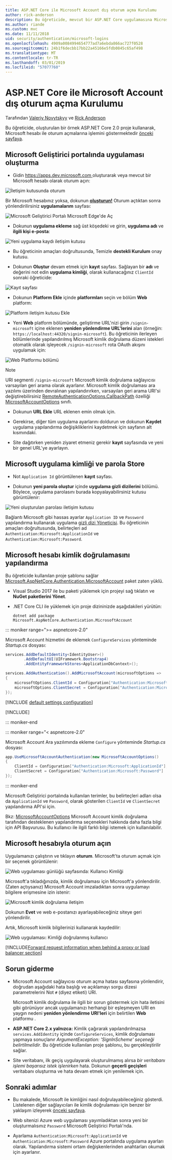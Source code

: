 ```yaml
---
title: ASP.NET Core ile Microsoft Account dış oturum açma Kurulumu
author: rick-anderson
description: Bu öğreticide, mevcut bir ASP.NET Core uygulamasına Microsoft hesabı kullanıcı kimlik doğrulaması tümleştirmesini gösterilmektedir.
ms.author: riande
ms.custom: mvc
ms.date: 11/11/2018
uid: security/authentication/microsoft-logins
ms.openlocfilehash: 4909a0084994654777ad7a6ebda866ac727f0528
ms.sourcegitcommit: 24b1f6decbb17bb22a45166e5fdb0845c65af498
ms.translationtype: MT
ms.contentlocale: tr-TR
ms.lasthandoff: 03/01/2019
ms.locfileid: "57077760"
---
```

# <a name="microsoft-account-external-login-setup-with-aspnet-core"></a>ASP.NET Core ile Microsoft Account dış oturum açma Kurulumu

Tarafından [Valeriy Novytskyy](https://github.com/01binary) ve [Rick Anderson](https://twitter.com/RickAndMSFT)

Bu öğreticide, oluşturulan bir örnek ASP.NET Core 2.0 proje kullanarak, Microsoft hesabı ile oturum açmalarına işlemini göstermektedir [önceki sayfaya](xref:security/authentication/social/index).

## <a name="create-the-app-in-microsoft-developer-portal"></a>Microsoft Geliştirici portalında uygulaması oluşturma

* Gidin [ https://apps.dev.microsoft.com ](https://apps.dev.microsoft.com) oluşturarak veya mevcut bir Microsoft hesabı olarak oturum açın:

![İletişim kutusunda oturum](index/_static/MicrosoftDevLogin.png)

Bir Microsoft hesabınız yoksa, dokunun  **[oluşturun!](https://signup.live.com/signup?wa=wsignin1.0&rpsnv=13&ct=1478151035&rver=6.7.6643.0&wp=SAPI_LONG&wreply=https%3a%2f%2fapps.dev.microsoft.com%2fLoginPostBack&id=293053&aadredir=1&contextid=D70D4F21246BAB50&bk=1478151036&uiflavor=web&uaid=f0c3de863a914c358b8dc01b1ff49e85&mkt=EN-US&lc=1033&lic=1)** Oturum açtıktan sonra yönlendirilirsiniz **uygulamalarım** sayfası:

![Microsoft Geliştirici Portalı Microsoft Edge'de Aç](index/_static/MicrosoftDev.png)

* Dokunun **uygulama ekleme** sağ üst köşedeki ve girin, **uygulama adı** ve **ilgili kişi e-posta**:

![Yeni uygulama kaydı iletişim kutusu](index/_static/MicrosoftDevAppCreate.png)

* Bu öğreticinin amaçları doğrultusunda, Temizle **destekli Kurulum** onay kutusu.

* Dokunun **Oluştur** devam etmek için **kayıt** sayfası. Sağlayan bir **adı** ve değerini not edin **uygulama kimliği**, olarak kullanacağınız `ClientId` sonraki öğreticide:

![Kayıt sayfası](index/_static/MicrosoftDevAppReg.png)

* Dokunun **Platform Ekle** içinde **platformları** seçin ve bölüm **Web** platform:

![Platform iletişim kutusu Ekle](index/_static/MicrosoftDevAppPlatform.png)

* Yeni **Web** platform bölümünde, geliştirme URL'nizi girin `/signin-microsoft` içine eklenen **yeniden yönlendirme URL'lerini** alan (örneğin: `https://localhost:44320/signin-microsoft`). Bu öğreticinin ilerleyen bölümlerinde yapılandırılmış Microsoft kimlik doğrulama düzeni istekleri otomatik olarak işleyecek `/signin-microsoft` rota OAuth akışını uygulamak için:

![Web Platformu bölümü](index/_static/MicrosoftRedirectUri.png)

> [!NOTE]
> URI segmenti `/signin-microsoft` Microsoft kimlik doğrulama sağlayıcısı varsayılan geri arama olarak ayarlanır. Microsoft kimlik doğrulaması ara yazılımı üzerinden devralınan yapılandırırken, varsayılan geri arama URI'si değiştirebilirsiniz [RemoteAuthenticationOptions.CallbackPath](/dotnet/api/microsoft.aspnetcore.authentication.remoteauthenticationoptions.callbackpath) özelliği [MicrosoftAccountOptions](/dotnet/api/microsoft.aspnetcore.authentication.microsoftaccount.microsoftaccountoptions) sınıfı.

* Dokunun **URL Ekle** URL eklenen emin olmak için.

* Gerekirse, diğer tüm uygulama ayarlarını doldurun ve dokunun **Kaydet** uygulama yapılandırma değişikliklerini kaydetmek için sayfanın alt kısmındaki.

* Site dağıtırken yeniden ziyaret etmeniz gerekir **kayıt** sayfasında ve yeni bir genel URL'ye ayarlayın.

## <a name="store-microsoft-application-id-and-password"></a>Microsoft uygulama kimliği ve parola Store

* Not `Application Id` görüntülenen **kayıt** sayfası.

* Dokunun **yeni parola oluştur** içinde **uygulama gizli dizilerini** bölümü. Böylece, uygulama parolasını burada kopyalayabilirsiniz kutusu görüntülenir:

![Yeni oluşturulan parolası iletişim kutusu](index/_static/MicrosoftDevPassword.png)

Bağlantı Microsoft gibi hassas ayarlar `Application ID` ve `Password` yapılandırma kullanarak uygulama [gizli dizi Yöneticisi](xref:security/app-secrets). Bu öğreticinin amaçları doğrultusunda, belirteçleri ad `Authentication:Microsoft:ApplicationId` ve `Authentication:Microsoft:Password`.

## <a name="configure-microsoft-account-authentication"></a>Microsoft hesabı kimlik doğrulamasını yapılandırma

Bu öğreticide kullanılan proje şablonu sağlar [Microsoft.AspNetCore.Authentication.MicrosoftAccount](https://www.nuget.org/packages/Microsoft.AspNetCore.Authentication.MicrosoftAccount) paket zaten yüklü.

* Visual Studio 2017 ile bu paketi yüklemek için projeyi sağ tıklatın ve **NuGet paketlerini Yönet**.
* .NET Core CLI ile yüklemek için proje dizininizde aşağıdakileri yürütün:

   `dotnet add package Microsoft.AspNetCore.Authentication.MicrosoftAccount`

::: moniker range=">= aspnetcore-2.0"

Microsoft Account hizmetini de eklemek `ConfigureServices` yönteminde *Startup.cs* dosyası:

```csharp
services.AddDefaultIdentity<IdentityUser>()
        .AddDefaultUI(UIFramework.Bootstrap4)
        .AddEntityFrameworkStores<ApplicationDbContext>();

services.AddAuthentication().AddMicrosoftAccount(microsoftOptions =>
{
    microsoftOptions.ClientId = Configuration["Authentication:Microsoft:ApplicationId"];
    microsoftOptions.ClientSecret = Configuration["Authentication:Microsoft:Password"];
});
```

[!INCLUDE [default settings configuration](includes/default-settings.md)]

[!INCLUDE[](includes/chain-auth-providers.md)]

::: moniker-end

::: moniker range="< aspnetcore-2.0"

Microsoft Account Ara yazılımında ekleme `Configure` yönteminde *Startup.cs* dosyası:

```csharp
app.UseMicrosoftAccountAuthentication(new MicrosoftAccountOptions()
{
    ClientId = Configuration["Authentication:Microsoft:ApplicationId"],
    ClientSecret = Configuration["Authentication:Microsoft:Password"]
});
```

::: moniker-end

Microsoft Geliştirici portalında kullanılan terimler, bu belirteçleri adları olsa da `ApplicationId` ve `Password`, olarak gösterilen `ClientId` ve `ClientSecret` yapılandırma API'si için.

Bkz: [MicrosoftAccountOptions](/dotnet/api/microsoft.aspnetcore.builder.microsoftaccountoptions) Microsoft Account kimlik doğrulama tarafından desteklenen yapılandırma seçenekleri hakkında daha fazla bilgi için API Başvurusu. Bu kullanıcı ile ilgili farklı bilgi istemek için kullanılabilir.

## <a name="sign-in-with-microsoft-account"></a>Microsoft hesabıyla oturum açın

Uygulamanızı çalıştırın ve tıklayın **oturum**. Microsoft'ta oturum açmak için bir seçenek görüntülenir:

![Web uygulaması günlüğü sayfasında: Kullanıcı Kimliği](index/_static/DoneMicrosoft.png)

Microsoft'a tıkladığınızda, kimlik doğrulaması için Microsoft'a yönlendirilir. (Zaten açtıysanız) Microsoft Account imzaladıktan sonra uygulamayı bilgilere erişmesine izin istenir:

![Microsoft kimlik doğrulama iletişim](index/_static/MicrosoftLogin.png)

Dokunun **Evet** ve web e-postanızı ayarlayabileceğiniz siteye geri yönlendirilir.

Artık, Microsoft kimlik bilgilerinizi kullanarak kaydedilir:

![Web uygulaması: Kimliği doğrulanmış kullanıcı](index/_static/Done.png)

[!INCLUDE[Forward request information when behind a proxy or load balancer section](includes/forwarded-headers-middleware.md)]

## <a name="troubleshooting"></a>Sorun giderme

* Microsoft Account sağlayıcısı oturum açma hatası sayfasına yönlendirir, doğrudan aşağıdaki hata başlığı ve açıklamayı sorgu dizesi parametrelerini Not `#` (diyez etiketi) URI.

  Microsoft kimlik doğrulama ile ilgili bir sorun göstermek için hata iletisini gibi görünüyor ancak uygulamanızı herhangi bir eşleşmeyen URI en yaygın nedeni **yeniden yönlendirme URI'leri** için belirtilen **Web** platformu .
* **ASP.NET Core 2.x yalnızca:** Kimlik çağırarak yapılandırılmazsa `services.AddIdentity` içinde `ConfigureServices`, kimlik doğrulaması yapmaya sonuçlanır *ArgumentException: 'SignInScheme' seçeneği belirtilmelidir*. Bu öğreticide kullanılan proje şablonu, bu gerçekleştirilir sağlar.
* Site veritabanı, ilk geçiş uygulayarak oluşturulmamış alırsa *bir veritabanı işlemi başarısız istek işlenirken* hata. Dokunun **geçerli geçişleri** veritabanı oluşturma ve hata devam etmek için yenilemek için.

## <a name="next-steps"></a>Sonraki adımlar

* Bu makalede, Microsoft ile kimliğini nasıl doğrulayabileceğiniz gösterdi. Listelenen diğer sağlayıcıları ile kimlik doğrulaması için benzer bir yaklaşım izleyerek [önceki sayfaya](xref:security/authentication/social/index).

* Web sitenizi Azure web uygulaması yayımladıktan sonra yeni bir oluşturmalısınız `Password` Microsoft Geliştirici Portalı'nda.

* Ayarlama `Authentication:Microsoft:ApplicationId` ve `Authentication:Microsoft:Password` Azure portalında uygulama ayarları olarak. Yapılandırma sistemi ortam değişkenlerinden anahtarları okumak için ayarlanır.
